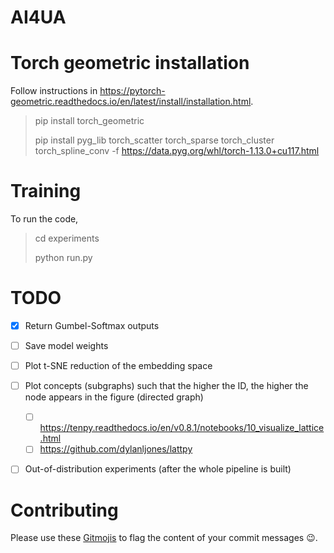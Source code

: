 # AI4UA

# Torch geometric installation
Follow instructions in https://pytorch-geometric.readthedocs.io/en/latest/install/installation.html.

> pip install torch_geometric
> 
> pip install pyg_lib torch_scatter torch_sparse torch_cluster torch_spline_conv -f https://data.pyg.org/whl/torch-1.13.0+cu117.html

# Training
To run the code,

> cd experiments
>
> python run.py

# TODO

- [x] Return Gumbel-Softmax outputs
- [ ] Save model weights
- [ ] Plot t-SNE reduction of the embedding space
- [ ] Plot concepts (subgraphs) such that the higher the ID, the higher the node appears in the figure (directed graph)  
  - [ ] https://tenpy.readthedocs.io/en/v0.8.1/notebooks/10_visualize_lattice.html  
  - [ ] https://github.com/dylanljones/lattpy  
- [ ] Out-of-distribution experiments (after the whole pipeline is built)


# Contributing
Please use these [Gitmojis](https://gist.github.com/akoepcke/36598d90b0864ebd752b360f5ccb379d) 
to flag the content of your commit messages 😉.
